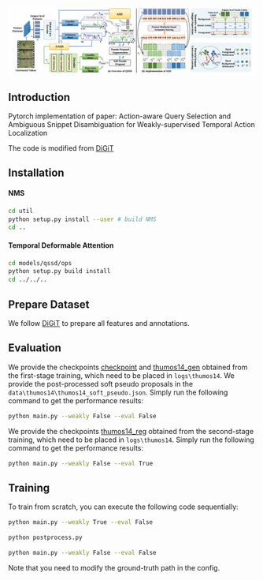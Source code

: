 ![QSSD](./assets/model.png)

## Introduction
Pytorch implementation of paper:
Action-aware Query Selection and Ambiguous Snippet Disambiguation for Weakly-supervised Temporal Action Localization

The code is modified from [DiGiT](https://github.com/Dotori-HJ/DiGIT)

## Installation
#### NMS
```bash
cd util
python setup.py install --user # build NMS
cd ..
```

#### Temporal Deformable Attention
```bash
cd models/qssd/ops
python setup.py build install
cd ../../..
```

## Prepare Dataset
We follow [DiGiT](https://github.com/Dotori-HJ/DiGIT) to prepare all features and annotations.


## Evaluation
We provide the checkpoints [checkpoint](https://drive.google.com/file/d/1-Kmcl56_OHcn6eMZjwuXVQszT8Rz4WGs/view?usp=drive_link) and [thumos14_gen](https://drive.google.com/file/d/19-OaAwZ6VgoUElaE5qm8DqJvllvRP8LX/view?usp=drive_link) obtained from the first-stage training, which need to be placed in ```logs\thumos14```.
We provide the post-processed soft pseudo proposals in the ```data\thumos14\thumos14_soft_pseudo.json```. Simply run the following command to get the performance results:
```bash
python main.py --weakly False --eval False
```

We provide the checkpoints [thumos14_reg](https://drive.google.com/file/d/1oirYSgsQWnvdTWF4ub4pkTb6RGQsj30K/view?usp=drive_link) obtained from the second-stage training, which need to be placed in ```logs\thumos14```. Simply run the following command to get the performance results:
```bash
python main.py --weakly False --eval True
```


## Training
To train from scratch, you can execute the following code sequentially:
```bash
python main.py --weakly True --eval False
```
```bash
python postprocess.py
```
```bash
python main.py --weakly False --eval False
```
Note that you need to modify the ground-truth path in the config.

